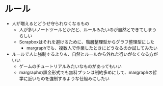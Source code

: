 # ルール

- 人が増えるとどうせ守られなくなるもの
  - 人が多いノートツールとかだと、ルールみたいのが自然とできてしまうらしい
  - Scrapboxはそれを避けるために、階層整理型からグラフ整理型にした
    - margraphでも、複数人で作業したときにどうなるのか試してみたい
- ルールで人に強制するよりも、自然とルールから外れた行いがなくなる方がいい
  - ゲームのチュートリアルみたいなものがあってもいい
  - margraphの課金形式でも無料プランは制約多めにして、margraphの哲学に近いものを強制するような仕組みにしたい
